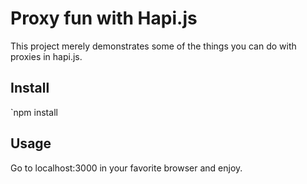 
# Proxy fun with Hapi.js

This project merely demonstrates some of the things you can do with proxies in hapi.js.

## Install

`npm install

## Usage

Go to localhost:3000 in your favorite browser and enjoy.

